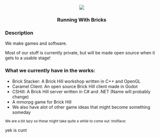 <p align="center">
  <img src="https://user-images.githubusercontent.com/76412158/208220740-10a149a8-0c5c-4b27-b6f1-55f46e0df93d.png"></img>
</p>
<h3 align="center">Running With Bricks</h3>

### Description
We make games and software.

Most of our stuff is currently private, but will be made open source when it gets to a usable stage!

### What we currently have in the works:
- Brick Stacker: A Brick Hill workshop written in C++ and OpenGL
- Caramel Client: An open source Brick Hill client made in Godot
- CSHill: A Brick Hill server written in C# and .NET (Name will probably change)
- A mmorpg game for Brick Hill
- We also have alot of other game ideas that might become something someday

<sub>We are a bit lazy so these might take quite a while to come out :trollface:</sub>

yek is cunt
